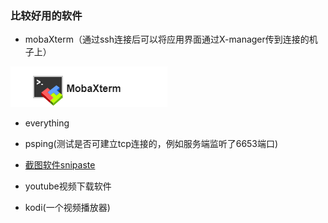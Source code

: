 ### 比较好用的软件
+ mobaXterm（通过ssh连接后可以将应用界面通过X-manager传到连接的机子上）

 ![](../picture/maboxterm.png)


+ everything




+ psping(测试是否可建立tcp连接的，例如服务端监听了6653端口)


+ [截图软件snipaste](https://www.v2ex.com/t/295433)


+ youtube视频下载软件

+ kodi(一个视频播放器)
